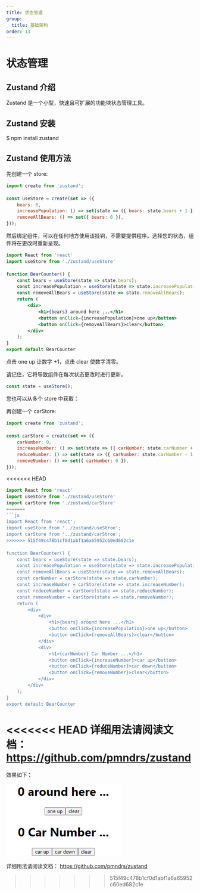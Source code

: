 ```yaml
---
title: 状态管理
group:
  title: 基础架构
order: 13
---
```


# 状态管理

## Zustand 介绍

Zustand 是一个小型，快速且可扩展的功能块状态管理工具。

## Zustand 安装

\$ npm install zustand

## Zustand 使用方法

先创建一个 store:

```js
import create from 'zustand';

const useStore = create(set => ({
	bears: 0,
	increasePopulation: () => set(state => ({ bears: state.bears + 1 })),
	removeAllBears: () => set({ bears: 0 }),
}));
```

然后绑定组件，可以在任何地方使用该挂钩，不需要提供程序。选择您的状态，组件将在更改时重新呈现。

```jsx
import React from 'react'
import useStore from './zustand/useStore'

function BearCounter() {
	const bears = useStore(state => state.bears);
	const increasePopulation = useStore(state => state.increasePopulation);
	const removeAllBears = useStore(state => state.removeAllBears);
	return (
		<div>
			<h1>{bears} around here ...</h1>
			<button onClick={increasePopulation}>one up</button>
			<button onClick={removeAllBears}>clear</button>
		</div>
	);
}
export default BearCounter
```

点击 one up 让数字 +1，点击 clear 使数字清零。

请记住，它将导致组件在每次状态更改时进行更新。

```js
const state = useStore();
```

您也可以从多个 store 中获取：

再创建一个 carStore:

```js
import create from 'zustand';

const carStore = create(set => ({
	carNumber: 0,
	increaseNumber: () => set(state => ({ carNumber: state.carNumber + 1 })),
	reduceNumber: () => set(state => ({ carNumber: state.carNumber - 1 })),
	removeNumber: () => set({ carNumber: 0 }),
}));
```

<<<<<<< HEAD
```jsx
import React from 'react'
import useStore from './zustand/useStore'
import carStore from './zustand/carStore'
=======
```js
import React from 'react';
import useStore from '../zustand/useStroe';
import carStore from '../zustand/carStroe';
>>>>>>> 515f49c478b1cf0d1abf1a6a65952c60ed682c1e

function BearCounter() {
	const bears = useStore(state => state.bears);
	const increasePopulation = useStore(state => state.increasePopulation);
	const removeAllBears = useStore(state => state.removeAllBears);
	const carNumber = carStore(state => state.carNumber);
	const increaseNumber = carStore(state => state.increaseNumber);
	const reduceNumber = carStore(state => state.reduceNumber);
	const removeNumber = carStore(state => state.removeNumber);
	return (
		<div>
			<div>
				<h1>{bears} around here ...</h1>
				<button onClick={increasePopulation}>one up</button>
				<button onClick={removeAllBears}>clear</button>
			</div>
			<div>
				<h1>{carNumber} Car Number ...</h1>
				<button onClick={increaseNumber}>car up</button>
				<button onClick={reduceNumber}>car down</button>
				<button onClick={removeNumber}>clear</button>
			</div>
		</div>
	);
}
export default BearCounter
```

<<<<<<< HEAD
详细用法请阅读文档： https://github.com/pmndrs/zustand
=======
效果如下：

![GitFlow](./demo2.png)

详细用法请阅读文档： https://github.com/pmndrs/zustand
>>>>>>> 515f49c478b1cf0d1abf1a6a65952c60ed682c1e
